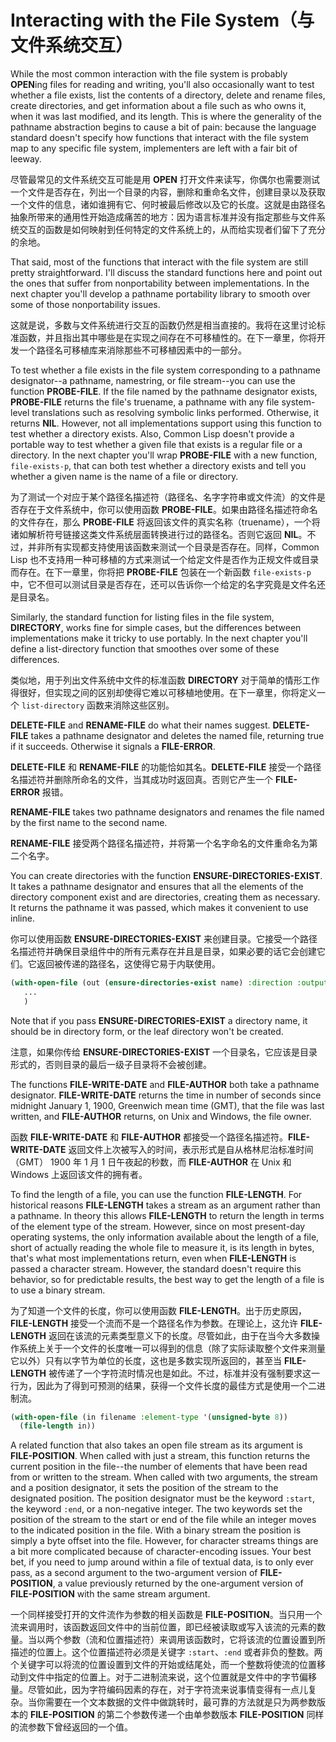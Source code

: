 # Interacting with the File System（与文件系统交互）

While the most common interaction with the file system is probably
**OPEN**ing files for reading and writing, you'll also occasionally want
to test whether a file exists, list the contents of a directory,
delete and rename files, create directories, and get information about
a file such as who owns it, when it was last modified, and its
length. This is where the generality of the pathname abstraction
begins to cause a bit of pain: because the language standard doesn't
specify how functions that interact with the file system map to any
specific file system, implementers are left with a fair bit of leeway.

尽管最常见的文件系统交互可能是用 **OPEN**
打开文件来读写，你偶尔也需要测试一个文件是否存在，列出一个目录的内容，删除和重命名文件，创建目录以及获取一个文件的信息，诸如谁拥有它、何时被最后修改以及它的长度。这就是由路径名抽象所带来的通用性开始造成痛苦的地方：因为语言标准并没有指定那些与文件系统交互的函数是如何映射到任何特定的文件系统上的，从而给实现者们留下了充分的余地。

That said, most of the functions that interact with the file system
are still pretty straightforward. I'll discuss the standard functions
here and point out the ones that suffer from nonportability between
implementations. In the next chapter you'll develop a pathname
portability library to smooth over some of those nonportability
issues.

这就是说，多数与文件系统进行交互的函数仍然是相当直接的。我将在这里讨论标准函数，并且指出其中哪些是在实现之间存在不可移植性的。在下一章里，你将开发一个路径名可移植库来消除那些不可移植因素中的一部分。

To test whether a file exists in the file system corresponding to a
pathname designator--a pathname, namestring, or file stream--you can
use the function **PROBE-FILE**. If the file named by the pathname
designator exists, **PROBE-FILE** returns the file's truename, a pathname
with any file system-level translations such as resolving symbolic
links performed. Otherwise, it returns **NIL**. However, not all
implementations support using this function to test whether a
directory exists. Also, Common Lisp doesn't provide a portable way to
test whether a given file that exists is a regular file or a
directory. In the next chapter you'll wrap **PROBE-FILE** with a new
function, `file-exists-p`, that can both test whether a directory exists
and tell you whether a given name is the name of a file or directory.

为了测试一个对应于某个路径名描述符（路径名、名字字符串或文件流）的文件是否存在于文件系统中，你可以使用函数
**PROBE-FILE**。如果由路径名描述符命名的文件存在，那么
**PROBE-FILE**
将返回该文件的真实名称（truename），一个将诸如解析符号链接这类文件系统层面转换进行过的路径名。否则它返回
**NIL**。不过，并非所有实现都支持使用该函数来测试一个目录是否存在。同样，Common
Lisp 也不支持用一种可移植的方式来测试一个给定文件是否作为正规文件或目录而存在。在下一章里，你将把
**PROBE-FILE** 包装在一个新函数 `file-exists-p`
中，它不但可以测试目录是否存在，还可以告诉你一个给定的名字究竟是文件名还是目录名。

Similarly, the standard function for listing files in the file system,
**DIRECTORY**, works fine for simple cases, but the differences between
implementations make it tricky to use portably. In the next chapter
you'll define a list-directory function that smoothes over some of
these differences.

类似地，用于列出文件系统中文件的标准函数 **DIRECTORY**
对于简单的情形工作得很好，但实现之间的区别却使得它难以可移植地使用。在下一章里，你将定义一个
`list-directory` 函数来消除这些区别。

**DELETE-FILE** and **RENAME-FILE** do what their names suggest. **DELETE-FILE**
takes a pathname designator and deletes the named file, returning true
if it succeeds. Otherwise it signals a **FILE-ERROR**.

**DELETE-FILE** 和 **RENAME-FILE** 的功能恰如其名。**DELETE-FILE**
接受一个路径名描述符并删除所命名的文件，当其成功时返回真。否则它产生一个
**FILE-ERROR** 报错。

**RENAME-FILE** takes two pathname designators and renames the file named
by the first name to the second name.

**RENAME-FILE** 接受两个路径名描述符，并将第一个名字命名的文件重命名为第二个名字。

You can create directories with the function
**ENSURE-DIRECTORIES-EXIST**. It takes a pathname designator and ensures
that all the elements of the directory component exist and are
directories, creating them as necessary. It returns the pathname it
was passed, which makes it convenient to use inline.

你可以使用函数 **ENSURE-DIRECTORIES-EXIST**
来创建目录。它接受一个路径名描述符并确保目录组件中的所有元素存在并且是目录，如果必要的话它会创建它们。它返回被传递的路径名，这使得它易于内联使用。

```lisp
(with-open-file (out (ensure-directories-exist name) :direction :output)
   ...
   )
```

Note that if you pass **ENSURE-DIRECTORIES-EXIST** a directory name, it
should be in directory form, or the leaf directory won't be created.

注意，如果你传给 **ENSURE-DIRECTORIES-EXIST**
一个目录名，它应该是目录形式的，否则目录的最后一级子目录将不会被创建。

The functions **FILE-WRITE-DATE** and **FILE-AUTHOR** both take a pathname
designator. **FILE-WRITE-DATE** returns the time in number of seconds
since midnight January 1, 1900, Greenwich mean time (GMT), that the
file was last written, and **FILE-AUTHOR** returns, on Unix and Windows,
the file owner.

函数 **FILE-WRITE-DATE** 和 **FILE-AUTHOR**
都接受一个路径名描述符。**FILE-WRITE-DATE**
返回文件上次被写入的时间，表示形式是自从格林尼治标准时间（GMT）
1900 年 1 月 1 日午夜起的秒数，而 **FILE-AUTHOR**
在 Unix 和 Windows 上返回该文件的拥有者。

To find the length of a file, you can use the function
**FILE-LENGTH**. For historical reasons **FILE-LENGTH** takes a stream as an
argument rather than a pathname. In theory this allows **FILE-LENGTH** to
return the length in terms of the element type of the stream. However,
since on most present-day operating systems, the only information
available about the length of a file, short of actually reading the
whole file to measure it, is its length in bytes, that's what most
implementations return, even when **FILE-LENGTH** is passed a character
stream. However, the standard doesn't require this behavior, so for
predictable results, the best way to get the length of a file is to
use a binary stream.

为了知道一个文件的长度，你可以使用函数
**FILE-LENGTH**。出于历史原因，**FILE-LENGTH**
接受一个流而不是一个路径名作为参数。在理论上，这允许
**FILE-LENGTH**
返回在该流的元素类型意义下的长度。尽管如此，由于在当今大多数操作系统上关于一个文件的长度唯一可以得到的信息（除了实际读取整个文件来测量它以外）只有以字节为单位的长度，这也是多数实现所返回的，甚至当
**FILE-LENGTH**
被传递了一个字符流时情况也是如此。不过，标准并没有强制要求这一行为，因此为了得到可预测的结果，获得一个文件长度的最佳方式是使用一个二进制流。

```lisp
(with-open-file (in filename :element-type '(unsigned-byte 8))
  (file-length in))
```

A related function that also takes an open file stream as its argument
is **FILE-POSITION**. When called with just a stream, this function
returns the current position in the file--the number of elements that
have been read from or written to the stream. When called with two
arguments, the stream and a position designator, it sets the position
of the stream to the designated position. The position designator must
be the keyword `:start`, the keyword `:end`, or a non-negative
integer. The two keywords set the position of the stream to the start
or end of the file while an integer moves to the indicated position in
the file. With a binary stream the position is simply a byte offset
into the file. However, for character streams things are a bit more
complicated because of character-encoding issues. Your best bet, if
you need to jump around within a file of textual data, is to only ever
pass, as a second argument to the two-argument version of
**FILE-POSITION**, a value previously returned by the one-argument version
of **FILE-POSITION** with the same stream argument.

一个同样接受打开的文件流作为参数的相关函数是
**FILE-POSITION**。当只用一个流来调用时，该函数返回文件中的当前位置，即已经被读取或写入该流的元素的数量。当以两个参数（流和位置描述符）来调用该函数时，它将该流的位置设置到所描述的位置上。这个位置描述符必须是关键字
`:start`、`:end`
或者非负的整数。两个关键字可以将流的位置设置到文件的开始或结尾处，而一个整数将使流的位置移动到文件中指定的位置上。对于二进制流来说，这个位置就是文件中的字节偏移量。尽管如此，因为字符编码因素的存在，对于字符流来说事情变得有一点儿复杂。当你需要在一个文本数据的文件中做跳转时，最可靠的方法就是只为两参数版本的
**FILE-POSITION**
的第二个参数传递一个由单参数版本
**FILE-POSITION** 同样的流参数下曾经返回的一个值。
